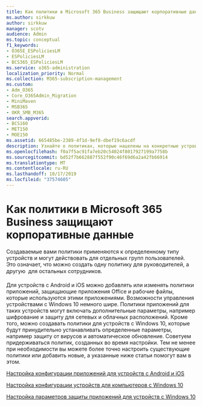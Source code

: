 ```yaml
---
title: Как политики в Microsoft 365 Business защищают корпоративные данные
ms.author: sirkkuw
author: sirkkuw
manager: scotv
audience: Admin
ms.topic: conceptual
f1_keywords:
- O365E_ESPoliciesLM
- ESPoliciesLM
- BCS365_ESPoliciesLM
ms.service: o365-administration
localization_priority: Normal
ms.collection: M365-subscription-management
ms.custom:
- Adm_O365
- Core_O365Admin_Migration
- MiniMaven
- MSB365
- OKR_SMB_M365
search.appverid:
- BCS160
- MET150
- MOE150
ms.assetid: 665485be-2389-4f1d-9ef8-dbef19c6acdf
description: Узнайте о политиках, которые нацелены на конкретные устройства и группы безопасности для защиты данных компании на персональных устройствах пользователя.
ms.openlocfilehash: f0a7f5ac91fa7eb20c54024f8017927199a7758b
ms.sourcegitcommit: bd52f7b662887f552f90c46f69d6a2a42fb66914
ms.translationtype: MT
ms.contentlocale: ru-RU
ms.lasthandoff: 10/17/2019
ms.locfileid: "37574605"
---
```

# <a name="how-policies-in-microsoft-365-business-protect-company-data"></a>Как политики в Microsoft 365 Business защищают корпоративные данные

Создаваемые вами политики применяются к определенному типу устройств и могут действовать для отдельных групп пользователей. Это означает, что можно создать одну политику для руководителей, а другую  для остальных сотрудников.
  
Для устройств с Android и iOS можно добавлять или изменять политики приложений, защищающие приложения Office и рабочие файлы, которые используются этими приложениями. Возможности управления устройствами с Windows 10 немного шире. Политики приложений для таких устройств могут включать дополнительные параметры, например шифрование и защиту для сетевых и облачных расположений. Кроме того, можно создавать политики для устройств с Windows 10, которые будут принудительно устанавливать определенные параметры, например защиту от вирусов и автоматическое обновление. Советуем придерживаться политик, созданных во время настройки. Тем не менее при необходимости вы можете более точно настроить существующие политики или добавить новые, а указанные ниже статьи помогут вам в этом.
  
[Настройка конфигурации приложений для устройств с Android и iOS](app-protection-settings-for-android-and-ios.md)
  
[Настройка конфигурации устройств для компьютеров с Windows 10](protection-settings-for-windows-10-pcs.md)
  
[Настройка параметров защиты приложений для устройств с Windows 10](protection-settings-for-windows-10-devices.md)
  

